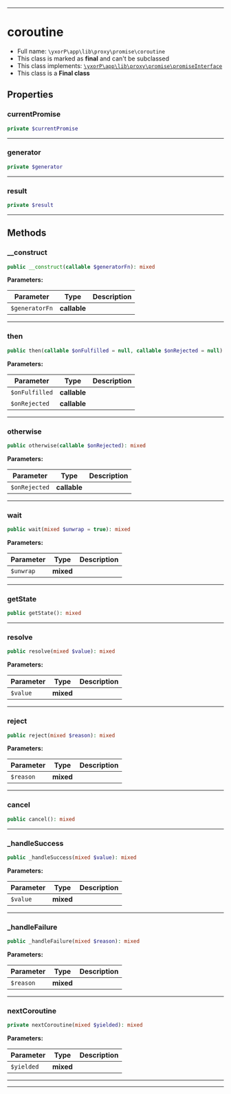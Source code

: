 ***

# coroutine

* Full name: `\yxorP\app\lib\proxy\promise\coroutine`
* This class is marked as **final** and can't be subclassed
* This class implements:
  [`\yxorP\app\lib\proxy\promise\promiseInterface`](./promiseInterface.md)
* This class is a **Final class**

## Properties

### currentPromise

```php
private $currentPromise
```

***

### generator

```php
private $generator
```

***

### result

```php
private $result
```

***

## Methods

### __construct

```php
public __construct(callable $generatorFn): mixed
```

**Parameters:**

| Parameter | Type | Description |
|-----------|------|-------------|
| `$generatorFn` | **callable** |  |

***

### then

```php
public then(callable $onFulfilled = null, callable $onRejected = null): mixed
```

**Parameters:**

| Parameter | Type | Description |
|-----------|------|-------------|
| `$onFulfilled` | **callable** |  |
| `$onRejected` | **callable** |  |

***

### otherwise

```php
public otherwise(callable $onRejected): mixed
```

**Parameters:**

| Parameter | Type | Description |
|-----------|------|-------------|
| `$onRejected` | **callable** |  |

***

### wait

```php
public wait(mixed $unwrap = true): mixed
```

**Parameters:**

| Parameter | Type | Description |
|-----------|------|-------------|
| `$unwrap` | **mixed** |  |

***

### getState

```php
public getState(): mixed
```

***

### resolve

```php
public resolve(mixed $value): mixed
```

**Parameters:**

| Parameter | Type | Description |
|-----------|------|-------------|
| `$value` | **mixed** |  |

***

### reject

```php
public reject(mixed $reason): mixed
```

**Parameters:**

| Parameter | Type | Description |
|-----------|------|-------------|
| `$reason` | **mixed** |  |

***

### cancel

```php
public cancel(): mixed
```

***

### _handleSuccess

```php
public _handleSuccess(mixed $value): mixed
```

**Parameters:**

| Parameter | Type | Description |
|-----------|------|-------------|
| `$value` | **mixed** |  |

***

### _handleFailure

```php
public _handleFailure(mixed $reason): mixed
```

**Parameters:**

| Parameter | Type | Description |
|-----------|------|-------------|
| `$reason` | **mixed** |  |

***

### nextCoroutine

```php
private nextCoroutine(mixed $yielded): mixed
```

**Parameters:**

| Parameter | Type | Description |
|-----------|------|-------------|
| `$yielded` | **mixed** |  |

***


***

